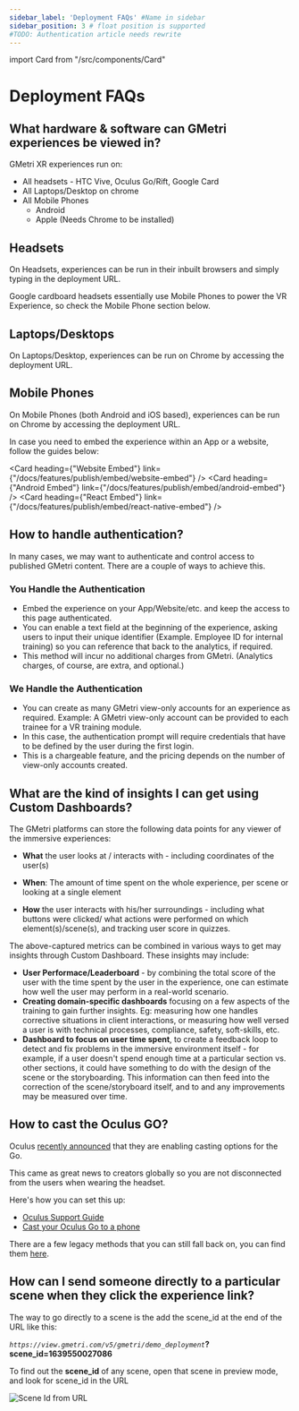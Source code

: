 ```yaml
---
sidebar_label: 'Deployment FAQs' #Name in sidebar
sidebar_position: 3 # float position is supported
#TODO: Authentication article needs rewrite
---
```

import Card from "/src/components/Card"

# Deployment FAQs

## What hardware & software can GMetri experiences be viewed in?

GMetri XR experiences run on: 

- All headsets - HTC Vive, Oculus Go/Rift, Google Card  
- All Laptops/Desktop on chrome  
- All Mobile Phones  
  - Android  
  - Apple (Needs Chrome to be installed)  

## Headsets
On Headsets, experiences can be run in their inbuilt browsers and simply typing in the deployment URL.  

Google cardboard headsets essentially use Mobile Phones to power the VR Experience, so check the Mobile Phone section below.
## Laptops/Desktops
On Laptops/Desktop, experiences can be run on Chrome by accessing the deployment URL.  
## Mobile Phones
On Mobile Phones (both Android and iOS based), experiences can be run on Chrome by accessing the deployment URL.  

In case you need to embed the experience within an App or a website, follow the guides below:  

<Card heading={"Website Embed"}    link={"/docs/features/publish/embed/website-embed"} />
<Card heading={"Android Embed"}  link={"/docs/features/publish/embed/android-embed"} /> 
<Card heading={"React Embed"}    link={"/docs/features/publish/embed/react-native-embed"} />  

##  How to handle authentication?  

In many cases, we may want to authenticate and control access to published GMetri content. There are a couple of ways to achieve this.

### You Handle the Authentication 

- Embed the experience on your App/Website/etc. and keep the access to this page authenticated.
- You can enable a text field at the beginning of the experience, asking users to input their unique identifier (Example. Employee ID for internal training) so you can reference that back to the analytics, if required.
- This method will incur no additional charges from GMetri. (Analytics charges, of course, are extra, and optional.)

### We Handle the Authentication  

- You can create as many GMetri view-only accounts for an experience as required.
Example: A GMetri view-only account can be provided to each trainee for a VR training module.
- In this case, the authentication prompt will require credentials that have to be defined by the user during the first login.
 - This is a chargeable feature, and the pricing depends on the number of view-only accounts created.

## What are the kind of insights I can get using Custom Dashboards?
The GMetri platforms can store the following data points for any viewer of the immersive experiences:

  - **What** the user looks at / interacts with - including coordinates of the user(s)  
  
  - **When**: The amount of time spent on the whole experience, per scene or looking at a single element  
  
  - **How** the user interacts with his/her surroundings - including what buttons were clicked/ what actions were performed on which element(s)/scene(s), and tracking user score in quizzes.   


  
The above-captured metrics can be combined in various ways to get may insights through Custom Dashboard. These insights may include:  

  - **User Performace/Leaderboard** - by combining the total score of the user with the time spent by the user in the experience, one can estimate how well the user may perform in a real-world scenario.
  - **Creating domain-specific dashboards** focusing on a few aspects of the training to gain further insights. Eg: measuring how one handles corrective situations in client interactions, or measuring how well versed a user is with technical processes, compliance, safety, soft-skills, etc.
  - **Dashboard to focus on user time spent**, to create a feedback loop to detect and fix problems in the immersive environment itself - for example, if a user doesn't spend enough time at a particular section vs. other sections, it could have something to do with the design of the scene or the storyboarding. This information can then feed into the correction of the scene/storyboard itself, and to and any improvements may be measured over time.  
  

## How to cast the Oculus GO?

Oculus [recently announced](https://www.oculus.com/blog/october-platform-updates-casting-comes-to-oculus-go-avatar-updates-and-more/) that they are enabling casting options for the Go.

This came as great news to creators globally so you are not disconnected from the users when wearing the headset.

Here's how you can set this up:
- [Oculus Support Guide](https://support.oculus.com/articles/headsets-and-accessories/oculus-go-and-gear-vr/index-go-gear-vr#faq_1053142614872870/)
- [Cast your Oculus Go to a phone](https://www.androidcentral.com/how-cast-your-oculus-go)  


There are a few legacy methods that you can still fall back on, you can find them [here](https://pixvana.com/sharing-your-oculus-go-screen-on-your-laptop/).


## How can I send someone directly to a particular scene when they click the experience link?

The way to go directly to a scene is the add the scene_id at the end of the URL like this:

_`https://view.gmetri.com/v5/gmetri/demo_deployment`_**?scene_id=1639550027086**

To find out the **scene_id** of any scene, open that scene in preview mode, and look for scene_id in the URL

![Scene Id from URL](https://s.vrgmetri.com/gb-web/portal-docs/assets/img/screenshots/scene_id_in_url.png)
